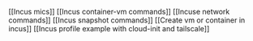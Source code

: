 [[Incus mics]]
[[Incus container-vm commands]]
[[Incuse network commands]]
[[Incus snapshot commands]]
[[Create vm or container in incus]]
[[Incus profile example with cloud-init and tailscale]]